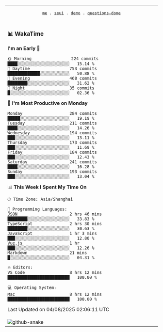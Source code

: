 
<div align="center">

<table>
<tr><td>
  <p align="center">
  <samp>
    <a href="https://github.com/seaeam/seaeam">me</a> .
    <a href="https://github.com/SeaMmMm/se-element">seui</a> .
    <a href="https://github.com/seaeam/project-demo">demo</a> .
    <a href="https://github.com/506-FETL/one-question-per-day">questions-done</a>
    
  </samp>
    </p>
</td></tr>

<tr><td>

### 📊 WakaTime

<!--START_SECTION:waka-->
**I'm an Early 🐤** 

```text
🌞 Morning                224 commits         ████░░░░░░░░░░░░░░░░░░░░░   15.14 % 
🌆 Daytime                753 commits         █████████████░░░░░░░░░░░░   50.88 % 
🌃 Evening                468 commits         ████████░░░░░░░░░░░░░░░░░   31.62 % 
🌙 Night                  35 commits          █░░░░░░░░░░░░░░░░░░░░░░░░   02.36 % 
```
📅 **I'm Most Productive on Monday** 

```text
Monday                   284 commits         █████░░░░░░░░░░░░░░░░░░░░   19.19 % 
Tuesday                  211 commits         ████░░░░░░░░░░░░░░░░░░░░░   14.26 % 
Wednesday                194 commits         ███░░░░░░░░░░░░░░░░░░░░░░   13.11 % 
Thursday                 173 commits         ███░░░░░░░░░░░░░░░░░░░░░░   11.69 % 
Friday                   184 commits         ███░░░░░░░░░░░░░░░░░░░░░░   12.43 % 
Saturday                 241 commits         ████░░░░░░░░░░░░░░░░░░░░░   16.28 % 
Sunday                   193 commits         ███░░░░░░░░░░░░░░░░░░░░░░   13.04 % 
```


📊 **This Week I Spent My Time On** 

```text
🕑︎ Time Zone: Asia/Shanghai

💬 Programming Languages: 
JSON                     2 hrs 46 mins       ████████░░░░░░░░░░░░░░░░░   33.83 % 
TypeScript               2 hrs 30 mins       ████████░░░░░░░░░░░░░░░░░   30.63 % 
JavaScript               1 hr 3 mins         ███░░░░░░░░░░░░░░░░░░░░░░   12.80 % 
Vue.js                   1 hr                ███░░░░░░░░░░░░░░░░░░░░░░   12.26 % 
Markdown                 21 mins             █░░░░░░░░░░░░░░░░░░░░░░░░   04.31 % 

🔥 Editors: 
VS Code                  8 hrs 12 mins       █████████████████████████   100.00 % 

💻 Operating System: 
Mac                      8 hrs 12 mins       █████████████████████████   100.00 % 
```


 Last Updated on 04/08/2025 02:06:11 UTC
<!--END_SECTION:waka-->
</td></tr>

<tr><td>
  <img alt="github-snake" src="profile-snake-contrib/github-user-contribution.svg"/>
</td></tr>

</table>
